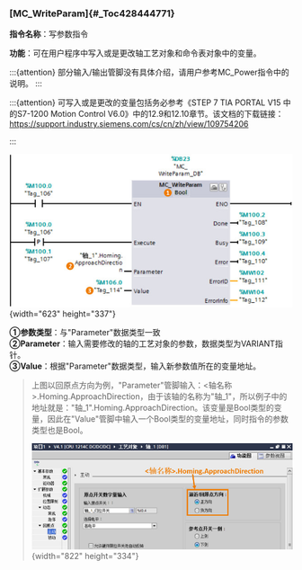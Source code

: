 ### [MC_WriteParam]{#_Toc428444771}

**指令名称**：写参数指令

**功能**：可在用户程序中写入或是更改轴工艺对象和命令表对象中的变量。

:::{attention}
部分输入/输出管脚没有具体介绍，请用户参考MC_Power指令中的说明。
:::

:::{attention}
可写入或是更改的变量包括务必参考《STEP 7 TIA PORTAL V15 中的S7-1200 Motion Control V6.0》中的12.9和12.10章节。该文档的下载链接：<https://support.industry.siemens.com/cs/cn/zh/view/109754206>

:::

![](images/11-1.jpg){width="623" height="337"}

**①参数类型**：与"Parameter"数据类型一致\
**②Parameter**：输入需要修改的轴的工艺对象的参数，数据类型为VARIANT指针。\
**③Value**：根据"Parameter"数据类型，输入新参数值所在的变量地址。

> 上图以回原点方向为例，"Parameter"管脚输入：\<轴名称\>.Homing.ApproachDirection，由于该轴的名称为"轴_1"，所以例子中的地址就是："轴_1".Homing.ApproachDirection。该变量是Bool类型的变量，因此在"Value"管脚中输入一个Bool类型的变量地址，同时指令的参数类型也是Bool。
>
> ![](images/11-2.jpg){width="822" height="334"}
